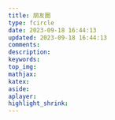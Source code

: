 ```yaml
---
title: 朋友圈
type: fcircle
date: 2023-09-18 16:44:13
updated: 2023-09-18 16:44:13
comments:
description:
keywords:
top_img:
mathjax:
katex:
aside:
aplayer:
highlight_shrink:
---
```

